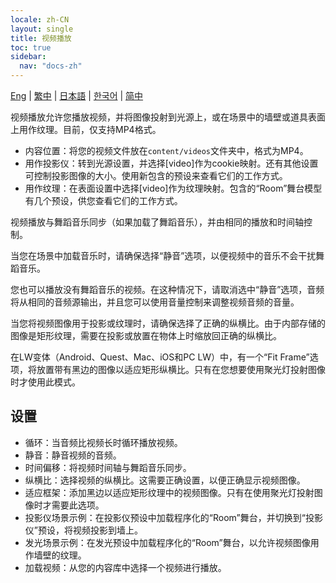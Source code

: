 ```yaml
---
locale: zh-CN
layout: single
title: 视频播放
toc: true
sidebar:
  nav: "docs-zh"
---
```

[Eng](/dancexr/features/video_playback) | [繁中](/tw/dancexr/features/video_playback) | [日本語](/jp/dancexr/features/video_playback) | [한국어](/kr/dancexr/features/video_playback) | [简中](/zh/dancexr/features/video_playback)

视频播放允许您播放视频，并将图像投射到光源上，或在场景中的墙壁或道具表面上用作纹理。目前，仅支持MP4格式。

* 内容位置：将您的视频文件放在`content/videos`文件夹中，格式为MP4。
* 用作投影仪：转到光源设置，并选择[video]作为cookie映射。还有其他设置可控制投影图像的大小。使用新包含的预设来查看它们的工作方式。
* 用作纹理：在表面设置中选择[video]作为纹理映射。包含的“Room”舞台模型有几个预设，供您查看它们的工作方式。

视频播放与舞蹈音乐同步（如果加载了舞蹈音乐），并由相同的播放和时间轴控制。

当您在场景中加载音乐时，请确保选择“静音”选项，以便视频中的音乐不会干扰舞蹈音乐。

您也可以播放没有舞蹈音乐的视频。在这种情况下，请取消选中“静音”选项，音频将从相同的音频源输出，并且您可以使用音量控制来调整视频音频的音量。

当您将视频图像用于投影或纹理时，请确保选择了正确的纵横比。由于内部存储的图像是矩形纹理，需要在投影或放置在物体上时缩放回正确的纵横比。

在LW变体（Android、Quest、Mac、iOS和PC LW）中，有一个“Fit Frame”选项，将放置带有黑边的图像以适应矩形纵横比。只有在您想要使用聚光灯投射图像时才使用此模式。

## 设置

* 循环：当音频比视频长时循环播放视频。
* 静音：静音视频的音频。
* 时间偏移：将视频时间轴与舞蹈音乐同步。
* 纵横比：选择视频的纵横比。这需要正确设置，以便正确显示视频图像。
* 适应框架：添加黑边以适应矩形纹理中的视频图像。只有在使用聚光灯投射图像时才需要此选项。
* 投影仪场景示例：在投影仪预设中加载程序化的“Room”舞台，并切换到“投影仪”预设，将视频投影到墙上。
* 发光场景示例：在发光预设中加载程序化的“Room”舞台，以允许视频图像用作墙壁的纹理。
* 加载视频：从您的内容库中选择一个视频进行播放。